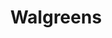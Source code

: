 ---
title: "Walgreens"
url: /port-saint-lucie/walgreens-southeast-port-saint-lucie-boulevard/
shop: chemist
---